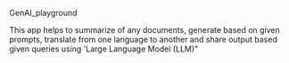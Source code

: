GenAI_playground

This app helps to summarize of any documents, generate based on given prompts, translate from one language to another and share output based given queries using 'Large Language Model (LLM)" 
